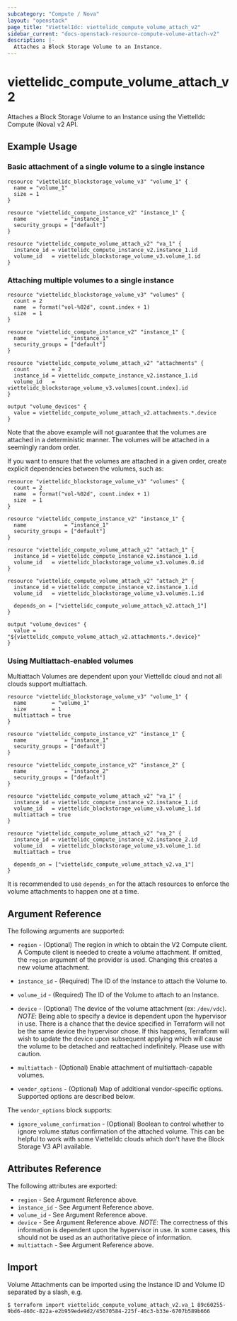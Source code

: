 ```yaml
---
subcategory: "Compute / Nova"
layout: "openstack"
page_title: "ViettelIdc: viettelidc_compute_volume_attach_v2"
sidebar_current: "docs-openstack-resource-compute-volume-attach-v2"
description: |-
  Attaches a Block Storage Volume to an Instance.
---
```


# viettelidc\_compute\_volume\_attach\_v2

Attaches a Block Storage Volume to an Instance using the ViettelIdc
Compute (Nova) v2 API.

## Example Usage

### Basic attachment of a single volume to a single instance

```hcl
resource "viettelidc_blockstorage_volume_v3" "volume_1" {
  name = "volume_1"
  size = 1
}

resource "viettelidc_compute_instance_v2" "instance_1" {
  name            = "instance_1"
  security_groups = ["default"]
}

resource "viettelidc_compute_volume_attach_v2" "va_1" {
  instance_id = viettelidc_compute_instance_v2.instance_1.id
  volume_id   = viettelidc_blockstorage_volume_v3.volume_1.id
}
```

### Attaching multiple volumes to a single instance

```hcl
resource "viettelidc_blockstorage_volume_v3" "volumes" {
  count = 2
  name  = format("vol-%02d", count.index + 1)
  size  = 1
}

resource "viettelidc_compute_instance_v2" "instance_1" {
  name            = "instance_1"
  security_groups = ["default"]
}

resource "viettelidc_compute_volume_attach_v2" "attachments" {
  count       = 2
  instance_id = viettelidc_compute_instance_v2.instance_1.id
  volume_id   = viettelidc_blockstorage_volume_v3.volumes[count.index].id
}

output "volume_devices" {
  value = viettelidc_compute_volume_attach_v2.attachments.*.device
}
```

Note that the above example will not guarantee that the volumes are attached in
a deterministic manner. The volumes will be attached in a seemingly random
order.

If you want to ensure that the volumes are attached in a given order, create
explicit dependencies between the volumes, such as:

```hcl
resource "viettelidc_blockstorage_volume_v3" "volumes" {
  count = 2
  name  = format("vol-%02d", count.index + 1)
  size  = 1
}

resource "viettelidc_compute_instance_v2" "instance_1" {
  name            = "instance_1"
  security_groups = ["default"]
}

resource "viettelidc_compute_volume_attach_v2" "attach_1" {
  instance_id = viettelidc_compute_instance_v2.instance_1.id
  volume_id   = viettelidc_blockstorage_volume_v3.volumes.0.id
}

resource "viettelidc_compute_volume_attach_v2" "attach_2" {
  instance_id = viettelidc_compute_instance_v2.instance_1.id
  volume_id   = viettelidc_blockstorage_volume_v3.volumes.1.id

  depends_on = ["viettelidc_compute_volume_attach_v2.attach_1"]
}

output "volume_devices" {
  value = "${viettelidc_compute_volume_attach_v2.attachments.*.device}"
}
```

### Using Multiattach-enabled volumes

Multiattach Volumes are dependent upon your ViettelIdc cloud and not all
clouds support multiattach.

```hcl
resource "viettelidc_blockstorage_volume_v3" "volume_1" {
  name        = "volume_1"
  size        = 1
  multiattach = true
}

resource "viettelidc_compute_instance_v2" "instance_1" {
  name            = "instance_1"
  security_groups = ["default"]
}

resource "viettelidc_compute_instance_v2" "instance_2" {
  name            = "instance_2"
  security_groups = ["default"]
}

resource "viettelidc_compute_volume_attach_v2" "va_1" {
  instance_id = viettelidc_compute_instance_v2.instance_1.id
  volume_id   = viettelidc_blockstorage_volume_v3.volume_1.id
  multiattach = true
}

resource "viettelidc_compute_volume_attach_v2" "va_2" {
  instance_id = viettelidc_compute_instance_v2.instance_2.id
  volume_id   = viettelidc_blockstorage_volume_v3.volume_1.id
  multiattach = true

  depends_on = ["viettelidc_compute_volume_attach_v2.va_1"]
}
```

It is recommended to use `depends_on` for the attach resources
to enforce the volume attachments to happen one at a time.

## Argument Reference

The following arguments are supported:

* `region` - (Optional) The region in which to obtain the V2 Compute client.
    A Compute client is needed to create a volume attachment. If omitted, the
    `region` argument of the provider is used. Changing this creates a
    new volume attachment.

* `instance_id` - (Required) The ID of the Instance to attach the Volume to.

* `volume_id` - (Required) The ID of the Volume to attach to an Instance.

* `device` - (Optional) The device of the volume attachment (ex: `/dev/vdc`).
  _NOTE_: Being able to specify a device is dependent upon the hypervisor in
  use. There is a chance that the device specified in Terraform will not be
  the same device the hypervisor chose. If this happens, Terraform will wish
  to update the device upon subsequent applying which will cause the volume
  to be detached and reattached indefinitely. Please use with caution.

* `multiattach` - (Optional) Enable attachment of multiattach-capable volumes.

* `vendor_options` - (Optional) Map of additional vendor-specific options.
  Supported options are described below.

The `vendor_options` block supports:

* `ignore_volume_confirmation` - (Optional) Boolean to control whether
  to ignore volume status confirmation of the attached volume. This can be helpful
  to work with some ViettelIdc clouds which don't have the Block Storage V3 API available.

## Attributes Reference

The following attributes are exported:

* `region` - See Argument Reference above.
* `instance_id` - See Argument Reference above.
* `volume_id` - See Argument Reference above.
* `device` - See Argument Reference above. _NOTE_: The correctness of this
  information is dependent upon the hypervisor in use. In some cases, this
  should not be used as an authoritative piece of information.
* `multiattach` - See Argument Reference above.

## Import

Volume Attachments can be imported using the Instance ID and Volume ID
separated by a slash, e.g.

```
$ terraform import viettelidc_compute_volume_attach_v2.va_1 89c60255-9bd6-460c-822a-e2b959ede9d2/45670584-225f-46c3-b33e-6707b589b666
```
